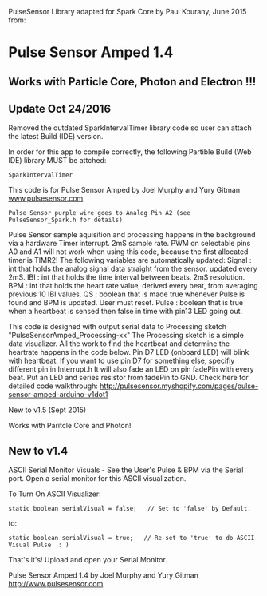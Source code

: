 PulseSensor Library adapted for Spark Core by Paul Kourany, June 2015 from:

# Pulse Sensor Amped 1.4

## Works with Particle Core, Photon and Electron !!!

## Update Oct 24/2016
Removed the outdated SparkIntervalTimer library code so user can attach the latest Build (IDE) version.

In order for this app to compile correctly, the following Partible Build (Web IDE) library MUST be attched:

    SparkIntervalTimer



This code is for Pulse Sensor Amped by Joel Murphy and Yury Gitman
    www.pulsesensor.com 
	
    Pulse Sensor purple wire goes to Analog Pin A2 (see PulseSensor_Spark.h for details)
	
Pulse Sensor sample aquisition and processing happens in the background via a hardware Timer interrupt. 2mS sample rate.
PWM on selectable pins A0 and A1 will not work when using this code, because the first allocated timer is TIMR2!
The following variables are automatically updated:
Signal :    int that holds the analog signal data straight from the sensor. updated every 2mS.
IBI  :      int that holds the time interval between beats. 2mS resolution.
BPM  :      int that holds the heart rate value, derived every beat, from averaging previous 10 IBI values.
QS  :       boolean that is made true whenever Pulse is found and BPM is updated. User must reset.
Pulse :     boolean that is true when a heartbeat is sensed then false in time with pin13 LED going out.

This code is designed with output serial data to Processing sketch "PulseSensorAmped_Processing-xx"
The Processing sketch is a simple data visualizer. 
All the work to find the heartbeat and determine the heartrate happens in the code below.
Pin D7 LED (onboard LED) will blink with heartbeat.
If you want to use pin D7 for something else, specifiy different pin in Interrupt.h
It will also fade an LED on pin fadePin with every beat. Put an LED and series resistor from fadePin to GND.
Check here for detailed code walkthrough:
http://pulsesensor.myshopify.com/pages/pulse-sensor-amped-arduino-v1dot1

New to v1.5 (Sept 2015)

Works with Paritcle Core and Photon!

New to v1.4
-------

ASCII Serial Monitor Visuals - See the User's Pulse & BPM via the Serial port.
Open a serial monitor for this ASCII visualization.

To Turn On ASCII Visualizer:

```// Regards Serial OutPut  -- Set This Up to your needs
static boolean serialVisual = false;   // Set to 'false' by Default. 
```

to:

```// Regards Serial OutPut  -- Set This Up to your needs
static boolean serialVisual = true;   // Re-set to 'true' to do ASCII Visual Pulse  : ) 
```

That's it's! Upload and open your Serial Monitor.

Pulse Sensor Amped 1.4    by Joel Murphy and Yury Gitman   http://www.pulsesensor.com
